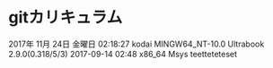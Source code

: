 # gitカリキュラム
2017年 11月 24日 金曜日 02:18:27
kodai
MINGW64_NT-10.0 Ultrabook 2.9.0(0.318/5/3) 2017-09-14 02:48 x86_64 Msys
teetteteteset
